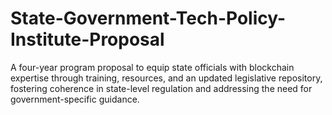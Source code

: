 # State-Government-Tech-Policy-Institute-Proposal
A four-year program proposal to equip state officials with blockchain expertise through training, resources, and an updated legislative repository, fostering coherence in state-level regulation and addressing the need for government-specific guidance.
